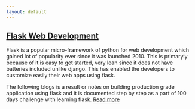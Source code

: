 ```yaml
---
layout: default
---
```



## [Flask Web Development](./web/flask)
Flask is a popular micro-framework of python for web development which gained lot of popularity ever since it was launched 2010. This is primaryly because of it is easy to get started, very lean since it does not have batteries included unlike django. This has enabled the developers to customize easily their web apps using flask.

The following blogs is a result or notes on building production grade application using flask and it is documented step by step as a part of 100 days challenge with learning flask. [Read more](./web/flask)
